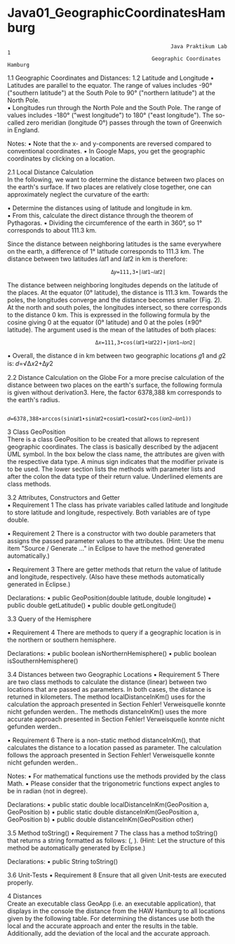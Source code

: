 # Java01_GeographicCoordinatesHamburg

                                                        Java Praktikum Lab 1 
                                                  Geographic Coordinates Hamburg
 
 
1.1 Geographic Coordinates and Distances: 
1.2 Latitude and Longitude
▪ Latitudes are parallel to the equator. The range of values includes -90° ("southern latitude") at the South Pole to 90° ("northern latitude") at the North Pole.  
▪ Longitudes run through the North Pole and the South Pole. The range of values includes  -180° ("west longitude") to 180° ("east longitude"). The so-called zero meridian (longitude 0°) passes through the town of Greenwich in England. 

Notes:
▪ Note that the x- and y-components are reversed compared to conventional coordinates.
▪ In Google Maps, you get the geographic coordinates by clicking on a location.

2.1 Local Distance Calculation  
In the following, we want to determine the distance between two places on the earth's surface.
If two places are relatively close together, one can approximately neglect the curvature of the earth:    

▪ Determine the distances using of latitude and longitude in km.  
▪ From this, calculate the direct distance through the theorem of Pythagoras. 
▪ Dividing the circumference of the earth in 360°, so 1° corresponds to about 111.3 km.

Since the distance between neighboring latitudes is the same everywhere on the earth, a difference of 1° latitude corresponds to 111.3 km. The distance between two latitudes 𝑙𝑎𝑡1 and 𝑙𝑎𝑡2 in km is therefore: 


                                     Δ𝑦=111,3∙|𝑙𝑎𝑡1−𝑙𝑎𝑡2|  

The distance between neighboring longitudes depends on the latitude of the places. At the equator (0° latitude), the distance is 111.3 km. Towards the poles, the longitudes converge and the distance becomes smaller (Fig. 2). At the north and south poles, the longitudes intersect, so there corresponds to the distance 0 km. This is expressed in the following formula by the cosine giving 0 at the equator (0° latitude) and 0 at the poles (±90° latitude). The argument used is the mean of the latitudes of both places: 


                                Δ𝑥=111,3∙cos(𝑙𝑎𝑡1+𝑙𝑎𝑡22)∙|𝑙𝑜𝑛1−𝑙𝑜𝑛2| 


▪ Overall, the distance d in km between two geographic locations 𝑔1 and 𝑔2 is:  𝑑=√Δ𝑥2+Δ𝑦2  

2.2 Distance Calculation on the Globe 
For a more precise calculation of the distance between two places on the earth's surface, the following formula is given without derivation3. Here, the factor 6378,388 km corresponds to the earth's radius. 

                     𝑑=6378,388∙arccos(sin𝑙𝑎𝑡1∙sin𝑙𝑎𝑡2+cos𝑙𝑎𝑡1∙cos𝑙𝑎𝑡2∙cos(𝑙𝑜𝑛2−𝑙𝑜𝑛1)) 

3 Class GeoPosition  
There is a class GeoPosition to be created that allows to represent geographic coordinates. The class is basically described by the adjacent UML symbol. In the box below the class name, the attributes are given with the respective data type. A minus sign indicates that the modifier private is to be used. The lower section lists the methods with parameter lists and after the colon the data type of their return value. Underlined elements are class methods. 



3.2 Attributes, Constructors and Getter  
▪ Requirement 1 The class has private variables called latitude and longitude to store latitude and longitude, respectively. Both variables are of type double.      

▪ Requirement 2 There is a constructor with two double parameters that assigns the passed parameter values to the attributes. (Hint: Use the menu item "Source / Generate ..." in Eclipse to have the method generated automatically.)   

▪ Requirement 3 There are getter methods that return the value of latitude and longitude, respectively. (Also have these methods automatically generated in Eclipse.)  

Declarations:          ▪ public GeoPosition(double latitude, double longitude)
                       ▪ public double getLatitude() 
                       ▪ public double getLongitude() 
                
                
3.3 Query of the Hemisphere     

▪ Requirement 4 There are methods to query if a geographic location is in the northern or southern hemisphere. 

Declarations:         ▪ public boolean isNorthernHemisphere()
                      ▪ public boolean isSouthernHemisphere() 


3.4 Distances between two Geographic Locations 
▪ Requirement 5 There are two class methods to calculate the distance (linear) between two locations that are passed as parameters. In both cases, the distance is returned in kilometers. The method localDistanceInKm() uses for the calculation the approach presented in Section Fehler! Verweisquelle konnte nicht gefunden werden.. The methods distanceInKm() uses the more accurate approach presented in Section Fehler! Verweisquelle konnte nicht gefunden werden.. 

▪ Requirement 6 There is a non-static method distanceInKm(), that calculates the distance to a location passed as parameter. The calculation follows the approach presented in Section Fehler! Verweisquelle konnte nicht gefunden werden.. 

Notes:  ▪ For mathematical functions use the methods provided by the class Math.
        ▪ Please consider that the trigonometric functions expect angles to be in radian (not in degree).

Declarations:      ▪ public static double localDistanceInKm(GeoPosition a, GeoPosition b) 
                   ▪ public static double distanceInKm(GeoPosition a, GeoPosition b) 
                   ▪ public double distanceInKm(GeoPosition other) 
               
              
3.5 Method toString() 
▪ Requirement 7 The class has a method toString() that returns a string formatted as follows: (, ). (Hint: Let the structure of this method be automatically generated by Eclipse.) 

Declarations:      ▪ public String toString()  

3.6 Unit-Tests 
▪ Requirement 8 Ensure that all given Unit-tests are executed properly. 

4 Distances  
Create an executable class GeoApp (i.e. an executable application), that displays in the console the distance from the HAW Hamburg to all locations given by the following table. For determining the distances use both the local and the accurate approach and enter the results in the table. Additionally, add the deviation of the local and the accurate approach.
